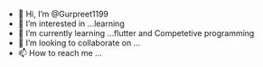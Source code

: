 - 👋 Hi, I’m @Gurpreet1199
- 👀 I’m interested in ...learning
- 🌱 I’m currently learning ...flutter and Competetive programming
- 💞️ I’m looking to collaborate on ...
- 📫 How to reach me ...

<!---
Gurpreet1199/Gurpreet1199 is a ✨ special ✨ repository because its `README.md` (this file) appears on your GitHub profile.
You can click the Preview link to take a look at your changes.
--->
